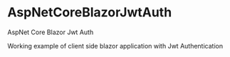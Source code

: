 # AspNetCoreBlazorJwtAuth
AspNet Core Blazor Jwt Auth

Working example of client side blazor application with Jwt Authentication
